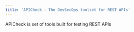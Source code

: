 ```yaml
---
title: 'APICheck - The DevSecOps toolset for REST APIs'
---
```


APICheck is set of tools built for testing REST APIs